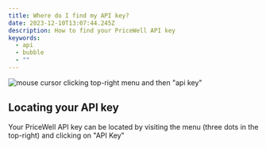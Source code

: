 ```yaml
---
title: Where do I find my API key?
date: 2023-12-10T13:07:44.245Z
description: How to find your PriceWell API key
keywords:
  - api
  - bubble
  - ""
---
```

![mouse cursor clicking top-right menu and then "api key"](/img/api-key.gif)

## Locating your API key

Y﻿our PriceWell API key can be located by visiting the menu (three dots in the top-right) and clicking on "API Key"